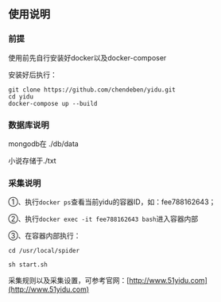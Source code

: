 ## 使用说明
### 前提
使用前先自行安装好docker以及docker-composer

安装好后执行：

```
git clone https://github.com/chendeben/yidu.git
cd yidu
docker-compose up --build
```
### 数据库说明
mongodb在 ./db/data

小说存储于./txt

### 采集说明

①、执行```docker ps```查看当前yidu的容器ID，如：fee788162643；

②、执行```docker exec -it fee788162643 bash```进入容器内部

③、在容器内部执行：

```
cd /usr/local/spider

sh start.sh
```
采集规则以及采集设置，可参考官网：[http://www.51yidu.com](http://www.51yidu.com)